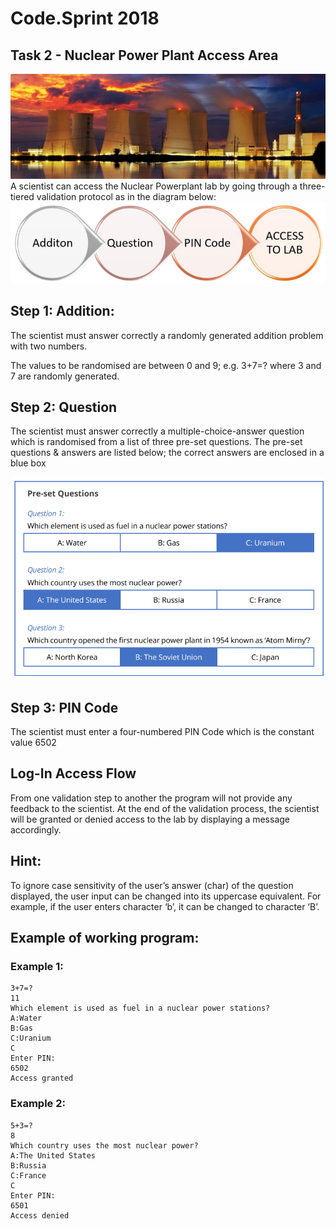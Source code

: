 # Code.Sprint 2018

## Task 2 - Nuclear Power Plant Access Area 

<div align="center">
  <img src="images/PowerPlant.png">
</div>
A scientist can access the Nuclear Powerplant lab by going through a three-tiered validation protocol as in the diagram below: 
<div align="center">
  <img src="images/Schame.png">
</div>

## Step 1: Addition:

The scientist must answer correctly a randomly generated addition problem with two numbers.

The values to be randomised are between 0 and 9; e.g. 3+7=? where 3 and 7 are randomly generated.

## Step 2: Question
The scientist must answer correctly a multiple-choice-answer question which is randomised from a list of three pre-set questions. The pre-set questions & answers are listed below; the correct answers are enclosed in a blue box
<div align="center">
  <img src="images/Questions.png">
</div>

## Step 3: PIN Code
The scientist must enter a four-numbered PIN Code which is the constant value 6502

## Log-In Access Flow
From one validation step to another the program will not provide any feedback to the scientist. At the end of the validation process, the scientist will be granted or denied access to the lab by displaying a message accordingly.

## Hint:
To ignore case sensitivity of the user’s answer (char) of the question displayed, the user input can be changed into its uppercase equivalent. For example, if the user enters character ‘b’, it can be changed to character ‘B’.

## Example of working program:

### Example 1:
```
3+7=?
11
Which element is used as fuel in a nuclear power stations?
A:Water
B:Gas
C:Uranium
C
Enter PIN:
6502
Access granted
``` 
### Example 2:
```
5+3=?
8
Which country uses the most nuclear power?
A:The United States
B:Russia
C:France
C
Enter PIN:
6501
Access denied
```

